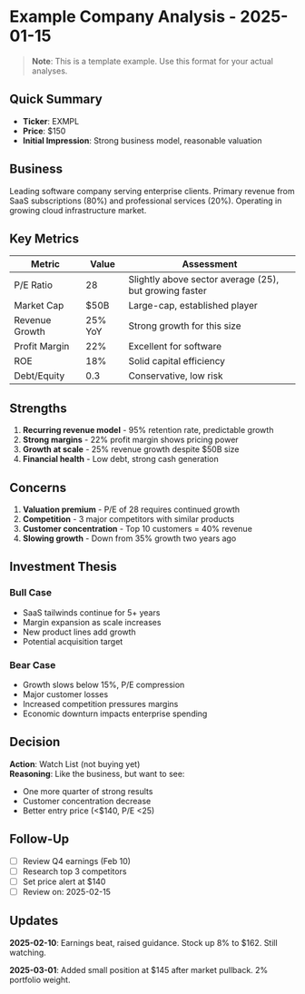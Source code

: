 # Example Company Analysis - 2025-01-15

> **Note**: This is a template example. Use this format for your actual analyses.

## Quick Summary
- **Ticker**: EXMPL
- **Price**: $150
- **Initial Impression**: Strong business model, reasonable valuation

## Business
Leading software company serving enterprise clients. Primary revenue from SaaS subscriptions (80%) and professional services (20%). Operating in growing cloud infrastructure market.

## Key Metrics
| Metric | Value | Assessment |
|--------|-------|------------|
| P/E Ratio | 28 | Slightly above sector average (25), but growing faster |
| Market Cap | $50B | Large-cap, established player |
| Revenue Growth | 25% YoY | Strong growth for this size |
| Profit Margin | 22% | Excellent for software |
| ROE | 18% | Solid capital efficiency |
| Debt/Equity | 0.3 | Conservative, low risk |

## Strengths
1. **Recurring revenue model** - 95% retention rate, predictable growth
2. **Strong margins** - 22% profit margin shows pricing power
3. **Growth at scale** - 25% revenue growth despite $50B size
4. **Financial health** - Low debt, strong cash generation

## Concerns
1. **Valuation premium** - P/E of 28 requires continued growth
2. **Competition** - 3 major competitors with similar products
3. **Customer concentration** - Top 10 customers = 40% revenue
4. **Slowing growth** - Down from 35% growth two years ago

## Investment Thesis

### Bull Case
- SaaS tailwinds continue for 5+ years
- Margin expansion as scale increases
- New product lines add growth
- Potential acquisition target

### Bear Case
- Growth slows below 15%, P/E compression
- Major customer losses
- Increased competition pressures margins
- Economic downturn impacts enterprise spending

## Decision
**Action**: Watch List (not buying yet)  
**Reasoning**: Like the business, but want to see:
- One more quarter of strong results
- Customer concentration decrease
- Better entry price (<$140, P/E <25)

## Follow-Up
- [ ] Review Q4 earnings (Feb 10)
- [ ] Research top 3 competitors
- [ ] Set price alert at $140
- [ ] Review on: 2025-02-15

## Updates

**2025-02-10**: Earnings beat, raised guidance. Stock up 8% to $162. Still watching.

**2025-03-01**: Added small position at $145 after market pullback. 2% portfolio weight.

